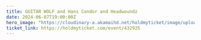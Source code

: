 ```yaml
---
title: GUITAR WOLF and Hans Condor and Headwoundz
date: 2024-06-07T19:00:00Z
hero_image: "https://cloudinary-a.akamaihd.net/holdmyticket/image/upload/w_200,h_250,c_fit,c_limit,q_68,dn_72,f_auto/v6/uploads/flyers2/9723sz67ig2ooo6epyti.jpg"
ticket_link: https://holdmyticket.com/event/432925
---
```

